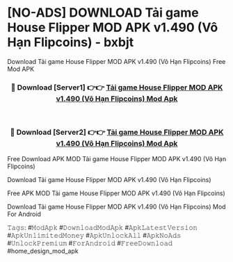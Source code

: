 # [NO-ADS] DOWNLOAD Tải game House Flipper MOD APK v1.490 (Vô Hạn Flipcoins) - bxbjt
Download Tải game House Flipper MOD APK v1.490 (Vô Hạn Flipcoins) Free Mod APK

<div align="center">
<h3>🔴 Download [Server1] 👉👉 <a href="https://apk-comot.site?title=Tải_game_House_Flipper_MOD_APK_v1.490_(Vô_Hạn_Flipcoins)">Tải game House Flipper MOD APK v1.490 (Vô Hạn Flipcoins) Mod Apk</a></h3><br>

<h3>🔴 Download [Server2] 👉👉 <a href="https://apk-comot.site?title=Tải_game_House_Flipper_MOD_APK_v1.490_(Vô_Hạn_Flipcoins)">Tải game House Flipper MOD APK v1.490 (Vô Hạn Flipcoins) Mod Apk</a></h3>
</div>


Free Download APK MOD Tải game House Flipper MOD APK v1.490 (Vô Hạn Flipcoins)

Download Tải game House Flipper MOD APK v1.490 (Vô Hạn Flipcoins) 

Free APK MOD Tải game House Flipper MOD APK v1.490 (Vô Hạn Flipcoins) 

Download Tải game House Flipper MOD APK v1.490 (Vô Hạn Flipcoins) Mod For Android

𝚃𝚊𝚐𝚜: #𝙼𝚘𝚍𝙰𝚙𝚔 #𝙳𝚘𝚠𝚗𝚕𝚘𝚊𝚍𝙼𝚘𝚍𝙰𝚙𝚔 #𝙰𝚙𝚔𝙻𝚊𝚝𝚎𝚜𝚝𝚅𝚎𝚛𝚜𝚒𝚘𝚗 #𝙰𝚙𝚔𝚄𝚗𝚕𝚒𝚖𝚒𝚝𝚎𝚍𝙼𝚘𝚗𝚎𝚢 #𝙰𝚙𝚔𝚄𝚗𝚕𝚘𝚌𝚔𝙰𝚕𝚕 #𝙰𝚙𝚔𝙽𝚘𝙰𝚍𝚜 #𝚄𝚗𝚕𝚘𝚌𝚔𝙿𝚛𝚎𝚖𝚒𝚞𝚖 #𝙵𝚘𝚛𝙰𝚗𝚍𝚛𝚘𝚒𝚍 #𝙵𝚛𝚎𝚎𝙳𝚘𝚠𝚗𝚕𝚘𝚊𝚍 #home_design_mod_apk